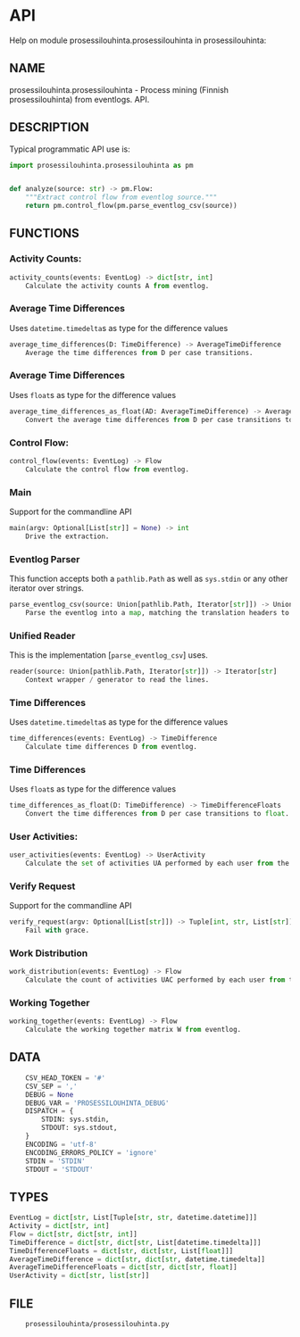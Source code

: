 # API

Help on module prosessilouhinta.prosessilouhinta in prosessilouhinta:

## NAME

prosessilouhinta.prosessilouhinta - Process mining (Finnish prosessilouhinta) from eventlogs. API.


## DESCRIPTION

Typical programmatic API use is:

```python
import prosessilouhinta.prosessilouhinta as pm


def analyze(source: str) -> pm.Flow:
    """Extract control flow from eventlog source."""
    return pm.control_flow(pm.parse_eventlog_csv(source))
```

## FUNCTIONS

### Activity Counts:

```python
activity_counts(events: EventLog) -> dict[str, int]
    Calculate the activity counts A from eventlog.
```

### Average Time Differences

Uses `datetime.timedelta`s as type for the difference values

```python
average_time_differences(D: TimeDifference) -> AverageTimeDifference
    Average the time differences from D per case transitions.
```

### Average Time Differences

Uses `float`s as type for the difference values

```python
average_time_differences_as_float(AD: AverageTimeDifference) -> AverageTimeDifferenceFloats
    Convert the average time differences from D per case transitions to float.
```

### Control Flow:

```python
control_flow(events: EventLog) -> Flow
    Calculate the control flow from eventlog.
```

### Main

Support for the commandline API

```python
main(argv: Optional[List[str]] = None) -> int
    Drive the extraction.
```

### Eventlog Parser

This function accepts both a `pathlib.Path` as well as `sys.stdin` or any other iterator over strings.

```python
parse_eventlog_csv(source: Union[pathlib.Path, Iterator[str]]) -> Union[EventLog, Any]
    Parse the eventlog into a map, matching the translation headers to columns.
```

### Unified Reader

This is the implementation [`parse_eventlog_csv`] uses.

```python
reader(source: Union[pathlib.Path, Iterator[str]]) -> Iterator[str]
    Context wrapper / generator to read the lines.
```

### Time Differences

Uses `datetime.timedelta`s as type for the difference values

```python
time_differences(events: EventLog) -> TimeDifference
    Calculate time differences D from eventlog.
```

### Time Differences

Uses `float`s as type for the difference values

```python
time_differences_as_float(D: TimeDifference) -> TimeDifferenceFloats
    Convert the time differences from D per case transitions to float.
```

### User Activities:

```python
user_activities(events: EventLog) -> UserActivity
    Calculate the set of activities UA performed by each user from the eventlog.
```

### Verify Request

Support for the commandline API

```python
verify_request(argv: Optional[List[str]]) -> Tuple[int, str, List[str]]
    Fail with grace.
```

### Work Distribution

```python
work_distribution(events: EventLog) -> Flow
    Calculate the count of activities UAC performed by each user from the eventlog.
```

### Working Together

```python
working_together(events: EventLog) -> Flow
    Calculate the working together matrix W from eventlog.
```

## DATA

```python
    CSV_HEAD_TOKEN = '#'
    CSV_SEP = ','
    DEBUG = None
    DEBUG_VAR = 'PROSESSILOUHINTA_DEBUG'
    DISPATCH = {
        STDIN: sys.stdin,
        STDOUT: sys.stdout,
    }
    ENCODING = 'utf-8'
    ENCODING_ERRORS_POLICY = 'ignore'
    STDIN = 'STDIN'
    STDOUT = 'STDOUT'
```

## TYPES

```python
EventLog = dict[str, List[Tuple[str, str, datetime.datetime]]]
Activity = dict[str, int]
Flow = dict[str, dict[str, int]]
TimeDifference = dict[str, dict[str, List[datetime.timedelta]]]
TimeDifferenceFloats = dict[str, dict[str, List[float]]]
AverageTimeDifference = dict[str, dict[str, datetime.timedelta]]
AverageTimeDifferenceFloats = dict[str, dict[str, float]]
UserActivity = dict[str, list[str]]
```

## FILE

```console
    prosessilouhinta/prosessilouhinta.py
```
